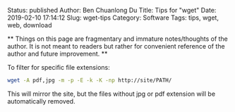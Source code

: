 Status: published
Author: Ben Chuanlong Du
Title: Tips for "wget" 
Date: 2019-02-10 17:14:12
Slug: wget-tips
Category: Software
Tags: tips, wget, web, download

**
Things on this page are fragmentary and immature notes/thoughts of the author. 
It is not meant to readers but rather for convenient reference of the author and future improvement.
**
 
To filter for specific file extensions:
```sh
wget -A pdf,jpg -m -p -E -k -K -np http://site/PATH/
```
This will mirror the site, but the files without jpg or pdf extension will be automatically removed.
